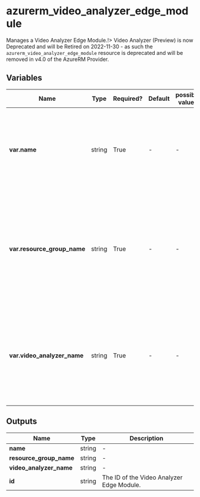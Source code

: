 # azurerm_video_analyzer_edge_module

Manages a Video Analyzer Edge Module.!> Video Analyzer (Preview) is now Deprecated and will be Retired on 2022-11-30 - as such the `azurerm_video_analyzer_edge_module` resource is deprecated and will be removed in v4.0 of the AzureRM Provider.

## Variables

| Name | Type | Required? | Default  | possible values | Description |
| ---- | ---- | --------- | -------- | ----------- | ----------- |
| **var.name** | string | True | -  |  -  | Specifies the name of the Video Analyzer Edge Module. Changing this forces a new resource to be created. | 
| **var.resource_group_name** | string | True | -  |  -  | The name of the resource group in which to create the Video Analyzer Edge Module. Changing this forces a new resource to be created. | 
| **var.video_analyzer_name** | string | True | -  |  -  | The name of the Video Analyzer in which to create the Edge Module. Changing this forces a new resource to be created. | 



## Outputs

| Name | Type | Description |
| ---- | ---- | --------- | 
| **name** | string  | - | 
| **resource_group_name** | string  | - | 
| **video_analyzer_name** | string  | - | 
| **id** | string  | The ID of the Video Analyzer Edge Module. | 